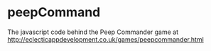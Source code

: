 peepCommand
===========

The javascript code behind the Peep Commander game at http://eclecticappdevelopment.co.uk/games/peepcommander.html
